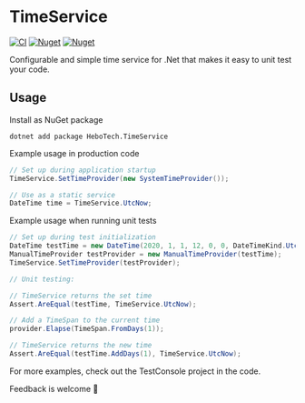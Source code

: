 # TimeService
[![CI](https://github.com/hbjorgo/TimeService/workflows/CI/badge.svg)](https://github.com/hbjorgo/TimeService)
[![Nuget](https://img.shields.io/nuget/v/HeboTech.TimeService)](https://www.nuget.org/packages/HeboTech.TimeService/)
[![Nuget](https://img.shields.io/nuget/dt/HeboTech.TimeService)](https://www.nuget.org/packages/HeboTech.TimeService/)

Configurable and simple time service for .Net that makes it easy to unit test your code.

## Usage
Install as NuGet package
```shell
dotnet add package HeboTech.TimeService
```

Example usage in production code
```csharp
// Set up during application startup
TimeService.SetTimeProvider(new SystemTimeProvider());

// Use as a static service
DateTime time = TimeService.UtcNow;
```

Example usage when running unit tests
```csharp
// Set up during test initialization
DateTime testTime = new DateTime(2020, 1, 1, 12, 0, 0, DateTimeKind.Utc);
ManualTimeProvider testProvider = new ManualTimeProvider(testTime);
TimeService.SetTimeProvider(testProvider);

// Unit testing:

// TimeService returns the set time
Assert.AreEqual(testTime, TimeService.UtcNow);

// Add a TimeSpan to the current time
provider.Elapse(TimeSpan.FromDays(1));

// TimeService returns the new time
Assert.AreEqual(testTime.AddDays(1), TimeService.UtcNow);
```

For more examples, check out the TestConsole project in the code.

Feedback is welcome 🙂
